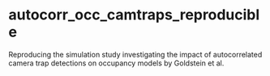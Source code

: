 # autocorr_occ_camtraps_reproducible
Reproducing the simulation study investigating the impact of autocorrelated camera trap detections on occupancy models by Goldstein et al.
